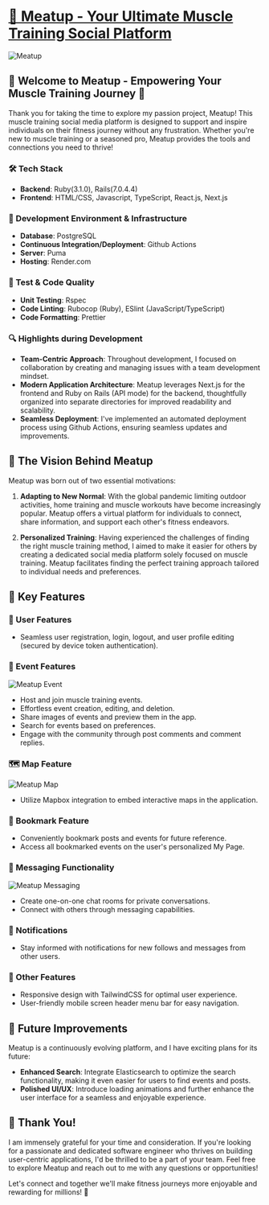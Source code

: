 # <a href="https://meatup-4hvw.onrender.com/">💪 Meatup - Your Ultimate Muscle Training Social Platform</a>

![Meatup](https://github.com/sabakantaro/meatup/assets/79243411/ed6f3a28-2467-4420-8f87-f7885a454b40)

## 🚀 Welcome to Meatup - Empowering Your Muscle Training Journey 🚀

Thank you for taking the time to explore my passion project, Meatup! This muscle training social media platform is designed to support and inspire individuals on their fitness journey without any frustration. Whether you're new to muscle training or a seasoned pro, Meatup provides the tools and connections you need to thrive!

### 🛠️ Tech Stack

- **Backend**: Ruby(3.1.0), Rails(7.0.4.4)
- **Frontend**: HTML/CSS, Javascript, TypeScript, React.js, Next.js

### 🏢 Development Environment & Infrastructure

- **Database**: PostgreSQL
- **Continuous Integration/Deployment**: Github Actions
- **Server**: Puma
- **Hosting**: Render.com

### 🧪 Test & Code Quality

- **Unit Testing**: Rspec
- **Code Linting**: Rubocop (Ruby), ESlint (JavaScript/TypeScript)
- **Code Formatting**: Prettier

### 🔍 Highlights during Development

- **Team-Centric Approach**: Throughout development, I focused on collaboration by creating and managing issues with a team development mindset.
- **Modern Application Architecture**: Meatup leverages Next.js for the frontend and Ruby on Rails (API mode) for the backend, thoughtfully organized into separate directories for improved readability and scalability.
- **Seamless Deployment**: I've implemented an automated deployment process using Github Actions, ensuring seamless updates and improvements.

## 🎯 The Vision Behind Meatup

Meatup was born out of two essential motivations:

1. **Adapting to New Normal**: With the global pandemic limiting outdoor activities, home training and muscle workouts have become increasingly popular. Meatup offers a virtual platform for individuals to connect, share information, and support each other's fitness endeavors.

2. **Personalized Training**: Having experienced the challenges of finding the right muscle training method, I aimed to make it easier for others by creating a dedicated social media platform solely focused on muscle training. Meatup facilitates finding the perfect training approach tailored to individual needs and preferences.

## 🌟 Key Features

### 💪 User Features

- Seamless user registration, login, logout, and user profile editing (secured by device token authentication).

### 📅 Event Features

![Meatup Event](https://github.com/sabakantaro/meatup/assets/79243411/59f37a21-7ec9-4b96-85e8-69704f3cb6ae)

- Host and join muscle training events.
- Effortless event creation, editing, and deletion.
- Share images of events and preview them in the app.
- Search for events based on preferences.
- Engage with the community through post comments and comment replies.

### 🗺️ Map Feature

![Meatup Map](https://github.com/sabakantaro/meatup/assets/79243411/c66e11a2-ed91-49fa-a8b5-a59e58b323bc)

- Utilize Mapbox integration to embed interactive maps in the application.

### 🔖 Bookmark Feature

- Conveniently bookmark posts and events for future reference.
- Access all bookmarked events on the user's personalized My Page.

### 💬 Messaging Functionality

![Meatup Messaging](https://github.com/sabakantaro/meatup/assets/79243411/4b7f0985-6a19-4cbb-bc0c-1983f7462d87)

- Create one-on-one chat rooms for private conversations.
- Connect with others through messaging capabilities.

### 🔔 Notifications

- Stay informed with notifications for new follows and messages from other users.

### 🎨 Other Features

- Responsive design with TailwindCSS for optimal user experience.
- User-friendly mobile screen header menu bar for easy navigation.

## 🚀 Future Improvements

Meatup is a continuously evolving platform, and I have exciting plans for its future:

- **Enhanced Search**: Integrate Elasticsearch to optimize the search functionality, making it even easier for users to find events and posts.
- **Polished UI/UX**: Introduce loading animations and further enhance the user interface for a seamless and enjoyable experience.

## 🙏 Thank You!

I am immensely grateful for your time and consideration. If you're looking for a passionate and dedicated software engineer who thrives on building user-centric applications, I'd be thrilled to be a part of your team. Feel free to explore Meatup and reach out to me with any questions or opportunities!

Let's connect and together we'll make fitness journeys more enjoyable and rewarding for millions! 💪